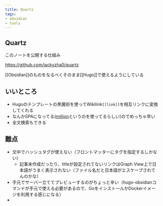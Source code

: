 ```yaml
---
title: Quartz
tags: 
- obsidian
- tools
---
```


## Quartz

このノートを公開する仕組み

https://github.com/jackyzha0/quartz

[[Obsidian]]のものをなるべくそのまま[[Hugo]]で使えるようにしている

## いいところ

- Hugoのテンプレートの黒魔術を使ってWikilink`[[link]]`を相互リンクに変換してくれる
- なんかSPAになってる([million](https://million.dev/)というのを使ってるらしい)のでめっちゃ早い
- 全文検索もできる

## 難点

- 文中でハッシュタグが使えない（フロントマッターにタグを指定するしかない）
	- 記事未作成だったり、titleが設定されてないリンクはGraph View上で日本語がうまく表示されない（ファイル名だと日本語がエスケープされてんのかな）
- 手元でサーバー立ててプレビューするのがちょっと辛い（hugo-obsidianコマンドが手元で使える必要があるので、GoをインストールかDockerイメージを利用する感じになる）
-